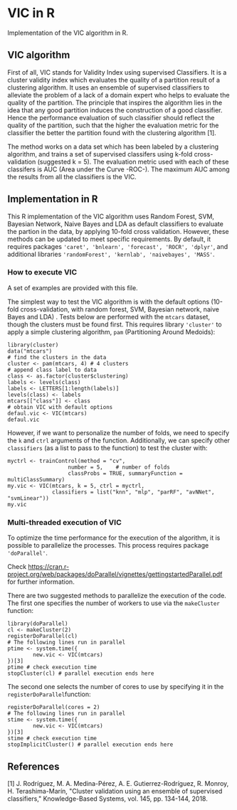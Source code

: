 

# VIC in R
Implementation of the VIC algorithm in R.


## VIC algorithm
First of all, VIC stands for Validity Index using supervised Classifiers. It is a cluster validity index which evaluates the quality of a partition result of a clustering algorithm. It uses an ensemble of supervised classifiers to alleviate the problem of a lack of a domain expert who helps to evaluate the quality of the partition. The principle that inspires the algorithm lies in the idea that any good partition induces the construction of a good classifier. Hence the performance evaluation of such classifier should reflect the quality of the partition, such that the higher the evaluation metric for the classifier the better the partition found with the clustering algorithm [1].


The method works on a data set which has been labeled by a clustering algorithm, and trains a set of supervised classifers using k-fold cross-validation (suggested k = 5). The evaluation metric used with each of these classifers is AUC (Area under the Curve -ROC-). The maximum AUC among the results from all the classifiers is the VIC.


## Implementation in R
This R implementation of the VIC algorithm uses Random Forest, SVM, Bayesian Network, Naive Bayes and LDA as default classifiers to evaluate the partion in the data, by applying 10-fold cross validation. However, these methods can be updated to meet specific requirements. By default, it requires packages `'caret', 'bnlearn', 'forecast', 'ROCR', 'dplyr'`, and additional libraries `'randomForest', 'kernlab', 'naivebayes', 'MASS'`.


### How to execute VIC
A set of examples are provided with this file.


The simplest way to test the VIC algorithm is with the default options (10-fold cross-validation, with random forest, SVM, Bayesian network, naive Bayes and LDA) . Tests below are performed with the `mtcars` dataset, though the clusters must be found first. This requires library `'cluster'` to apply a simple clustering algorithm, `pam` (Partitioning Around Medoids):


    library(cluster)
    data("mtcars")
    # find the clusters in the data
    cluster <- pam(mtcars, 4) # 4 clusters
    # append class label to data
    class <- as.factor(cluster$clustering)
    labels <- levels(class)
    labels <- LETTERS[1:length(labels)]
    levels(class) <- labels
    mtcars[["class"]] <- class
    # obtain VIC with default options
    defaul.vic <- VIC(mtcars)
    defaul.vic


However, if we want to personalize the number of folds, we need to specify the `k` and `ctrl` arguments of the function. Additionally, we can specify other `classifiers` (as a list to pass to the function) to test the cluster with:


    myctrl <- trainControl(method = "cv",  
                       number = 5,    # number of folds                   
                       classProbs = TRUE, summaryFunction = multiClassSummary)
    my.vic <- VIC(mtcars, k = 5, ctrl = myctrl,
                  classifiers = list("knn", "mlp", "parRF", "avNNet", "svmLinear"))
    my.vic




### Multi-threaded execution of VIC
To optimize the time performance for the execution of the algorithm, it is possible to parallelize the processes. This process requires package `'doParallel'`.


Check https://cran.r-project.org/web/packages/doParallel/vignettes/gettingstartedParallel.pdf for further information.


There are two suggested methods to parallelize the execution of the code. The first one specifies the number of workers to use via the `makeCluster` function:


    library(doParallel)
    cl <- makeCluster(2)
    registerDoParallel(cl)
    # The following lines run in parallel
    ptime <- system.time({
            new.vic <- VIC(mtcars)
    })[3]
    ptime # check execution time
    stopCluster(cl) # parallel execution ends here




The second one selects the number of cores to use by specifying it in the `registerDoParallel`function:


    registerDoParallel(cores = 2)
    # The following lines run in parallel
    stime <- system.time({
            new.vic <- VIC(mtcars)
    })[3]
    stime # check execution time
    stopImplicitCluster() # parallel execution ends here




## References
[1] J. Rodríguez, M. A. Medina-Pérez, A. E. Gutierrez-Rodríguez, R. Monroy, H. Terashima-Marín, "Cluster validation using an ensemble of supervised classifiers," Knowledge-Based Systems, vol. 145, pp. 134-144, 2018.


